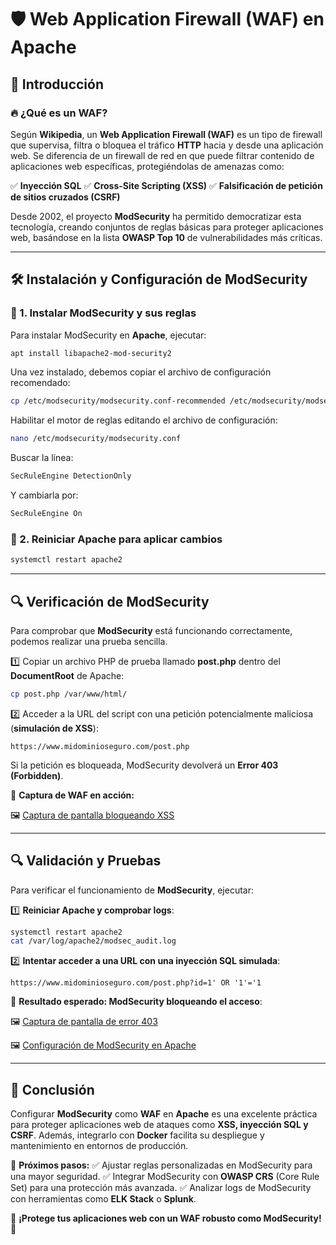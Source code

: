 # 🛡️ Web Application Firewall (WAF) en Apache

## 📌 Introducción

### 🔥 ¿Qué es un WAF?
Según **Wikipedia**, un **Web Application Firewall (WAF)** es un tipo de firewall que supervisa, filtra o bloquea el tráfico **HTTP** hacia y desde una aplicación web. Se diferencia de un firewall de red en que puede filtrar contenido de aplicaciones web específicas, protegiéndolas de amenazas como:

✅ **Inyección SQL**
✅ **Cross-Site Scripting (XSS)**
✅ **Falsificación de petición de sitios cruzados (CSRF)**

Desde 2002, el proyecto **ModSecurity** ha permitido democratizar esta tecnología, creando conjuntos de reglas básicas para proteger aplicaciones web, basándose en la lista **OWASP Top 10** de vulnerabilidades más críticas.

---

## 🛠️ Instalación y Configuración de ModSecurity

### 🔹 1. Instalar ModSecurity y sus reglas
Para instalar ModSecurity en **Apache**, ejecutar:
```bash
apt install libapache2-mod-security2
```

Una vez instalado, debemos copiar el archivo de configuración recomendado:
```bash
cp /etc/modsecurity/modsecurity.conf-recommended /etc/modsecurity/modsecurity.conf
```

Habilitar el motor de reglas editando el archivo de configuración:
```bash
nano /etc/modsecurity/modsecurity.conf
```
Buscar la línea:
```apache
SecRuleEngine DetectionOnly
```
Y cambiarla por:
```apache
SecRuleEngine On
```

### 🔹 2. Reiniciar Apache para aplicar cambios
```bash
systemctl restart apache2
```

---

## 🔍 Verificación de ModSecurity

Para comprobar que **ModSecurity** está funcionando correctamente, podemos realizar una prueba sencilla.

1️⃣ Copiar un archivo PHP de prueba llamado **post.php** dentro del **DocumentRoot** de Apache:
```bash
cp post.php /var/www/html/
```

2️⃣ Acceder a la URL del script con una petición potencialmente maliciosa (**simulación de XSS**):
```
https://www.midominioseguro.com/post.php
```

Si la petición es bloqueada, ModSecurity devolverá un **Error 403 (Forbidden)**.

📸 **Captura de WAF en acción:**

🖼️ [Captura de pantalla bloqueando XSS](/mnt/data/Captura%20de%20pantalla%20a%202025-02-24%2020-57-49.png)

---

## 🔍 Validación y Pruebas

Para verificar el funcionamiento de **ModSecurity**, ejecutar:

1️⃣ **Reiniciar Apache y comprobar logs**:
```bash
systemctl restart apache2
cat /var/log/apache2/modsec_audit.log
```

2️⃣ **Intentar acceder a una URL con una inyección SQL simulada**:
```
https://www.midominioseguro.com/post.php?id=1' OR '1'='1
```
📸 **Resultado esperado: ModSecurity bloqueando el acceso**:

🖼️ [Captura de pantalla de error 403](https://github.com/PPS10711021/RA3/blob/main/RA3/RA3_1/assets/2_WAF/error403.png)

🖼️ [Configuración de ModSecurity en Apache](https://github.com/PPS10711021/RA3/blob/main/RA3/RA3_1/assets/2_WAF/modsecurity.png)

---

## 🎯 Conclusión

Configurar **ModSecurity** como **WAF** en **Apache** es una excelente práctica para proteger aplicaciones web de ataques como **XSS, inyección SQL y CSRF**. Además, integrarlo con **Docker** facilita su despliegue y mantenimiento en entornos de producción.

🔹 **Próximos pasos:**
✅ Ajustar reglas personalizadas en ModSecurity para una mayor seguridad.
✅ Integrar ModSecurity con **OWASP CRS** (Core Rule Set) para una protección más avanzada.
✅ Analizar logs de ModSecurity con herramientas como **ELK Stack** o **Splunk**.

🚀 **¡Protege tus aplicaciones web con un WAF robusto como ModSecurity!** 🔐

